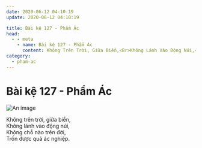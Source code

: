 ```yaml
---
date: 2020-06-12 04:10:19
update: 2020-06-12 04:10:19

title: Bài kệ 127 - Phẩm Ác
head:
  - - meta
    - name: Bài kệ 127 - Phẩm Ác
      content: Không Trên Trời, Giữa Biển,<Br>Không Lánh Vào Động Núi,<Br>Không Chỗ Nào Trên Đời,<Br>Trốn Được Quả Ác Nghiệp.<Br>
category:
  - pham-ac
---
```


# Bài kệ 127 - Phẩm Ác

![An image](/img/pham-ac/pham-ac-127.jpg)

Không trên trời, giữa biển,<br>Không lánh vào động núi,<br>Không chỗ nào trên đời,<br>Trốn được quả ác nghiệp.<br>
